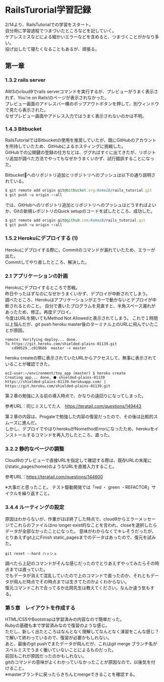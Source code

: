 # RailsTurorial学習記録
2/14より、RailsTutorialでの学習をスタート。  
自分用に学習過程でつまづいたところなどを記していく。  
ケアレスミスなどによる細かいエラーなどを含めると、つまづくことがかなり多い。  
投げ出したて寝たくなることもあるが、頑張る。
## 第一章
### 1.3.2 rails server
AWSのcloud9でrails serverコマンドを実行するが、プレビューがうまく表示されず、You're on Rails!のページが表示されなかった。  
プレビュー画面のアドレスバー横のポップアウトボタンを押して、別ウィンドウで見たら表示された。  
なぜプレビュー画面やアドレス入力ではうまく表示されないのかは不明。

### 1.4.3 Bitbucket
RailsTutorialではBitbucketの使用を推奨していたが、既にGitHubのアカウントを所持していたため、GitHubによるホスティングに挑戦した。  
GitHubでの公開鍵の登録の仕方などは、ググればすぐに出てきたが、リポジトリ追加が調べた方法でやってもなぜかうまくいかず、試行錯誤することになった。

Bitbucketへのリポジトリ追加とリポジトリへのプッシュは以下の通り説明されている。
``` Ruby
$ git remote add origin git@bitbucket.org:KoheiB/rails_tutorial.git
$ git push -u origin --all
```

では、GitHubへのリポジトリ追加とリポジトリへのプッシュはどうすればよいか、Gitの新規レポジトリのQuick setupのコードを試したところ、成功した。
```Ruby
$ git remote add origin git@github.com:KoheiB/rails_tutorial.git
$ git push -u origin --all
```
### 1.5.2 Herokuにデプロイする (1)
Herokuにデプロイする際に、Commitのコマンドが漏れていたため、エラーが出た。  
Commitしてやり直したところ、解決した。


### 2.1 アプリケーションの計画
Herokuにデプロイするところで苦戦。  
昨日やったはずなのになぜかうまくいかず、デプロイが中断されてしまう。  
調べたところ、Herokuはアプリケーションがエラーで動かないとデプロイが中断されるとのこと。
自分で書いたプログラムを見直すと、半角スペース漏れがあったため、修正。再度デプロイ。  
今度はURLを開いてもMethod Not Allowedと表示されてしまう。
これで１時間以上悩んだが、git push heroku master後のターミナル上のURLに飛んでいたことが原因。
```
remote: Verifying deploy... done.
To https://git.heroku.com/shielded-plains-01139.git
   cd90529..c019b66  master -> master
```

heroku createの際に表示されていたURLからアクセスして、無事に表示されていることが確認できた。
```
ec2-user:~/environment/toy_app (master) $ heroku create
Creating app... done, ⬢ shielded-plains-01139
https://shielded-plains-01139.herokuapp.com/ | https://git.heroku.com/shielded-plains-01139.git
```

第２章の勉強に入る前の導入時点で、かなりの遠回りになってしまった。

参考URL：同じミスしてた人　https://teratail.com/questions/149443

第２章の内容は、Progateで勉強した内容の復習だったので、その後は比較的スムーズに進んだ。  
しかし、デプロイでやはりherokuがNomethodErrorになったため、herokuをインストールするコマンドを再入力したところ、直った。

### 3.2.2 静的なページの調整
Cloud9のプレビューで直接URLを指定して確認する際は、既存URLの末尾に(/static_pages/home)のようなURLを直接入力すること。

参考URL：https://teratail.com/questions/144600


※大事だと思ったこと。
テスト駆動開発では「red ・ green ・REFACTOR」サイクルを繰り返すこと。

### 3.4.4 ルーティングの設定
原因はわからないが、作業がほぼ終了した時点で、cloud9からエラーメッセージでこれらのファイルはno longer exist的なことを言われ、closeを選択したらデータが全部なかったことになった。
意味がわからなくてキレそうだったが、とりあえずgit上にFinish static_pagesまでのデータはあったので、復元を試みた。
```
git reset --hard ハッシュ
```
調べたら上記のコマンドがそんな感じだったのでとりあえずやってみたらその時点までは直っていた。  
でもデータが消えて混乱していたので上のコマンドで直ったのか、それともデータが飛んだ時点でその時点までは生きてたのかよくわからない。  
復元コマンドこれで合ってるか北岡先生は教えてください。なんか違う気もする。

### 第５章　レイアウトを作成する
HTML/CSSやBootstrapは学習済みの内容なので簡単だった。  
Rubyの基礎も本で学習済みなので復習のような感じ。  
ただし、新しく出たところはなんとなく理解してなんとなく演習をこんな感じ？で解いて終わっているので、復習が必要かもしれない。  
あと、最後のgit pushでまたデータが飛んだが、これはgit merge ブランチ名がスペルミスでうまく働いていないことによるものだった。  
前回もこれが原因だったのかもしれない。  
gitのコマンドの意味がよくわかっていなかったことが原因なので、以後気を付けること。  
※masterブランチに戻ったらきちんとmergeできることを確認する。
 
